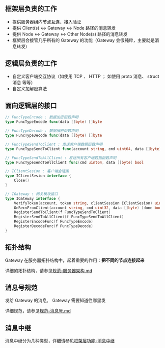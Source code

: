 ## 框架层负责的工作

- 提供服务器组内节点互连、接入验证
- 提供 Client(s) <-> Gateway <-> Node 路径的消息转发
- 提供 Node <-> Gateway <-> Other Node(s) 路径的消息转发
- 框架层会接管几乎所有的 Gateway 的功能（Gateway 会很纯粹，主要就是消息转发）


## 逻辑层负责的工作

- 自定义客户端交互协议（如使用 TCP 、 HTTP ； 如使用 proto 消息、 struct 消息 等等）
- 自定义加解密算法

## 面向逻辑层的接口

```go
// FuncTypeEncode : 数据加密函数声明
type FuncTypeEncode func(data []byte) []byte

// FuncTypeDecode : 数据解密函数声明
type FuncTypeDecode func(data []byte) []byte

// FuncTypeSendToClient : 发送客户端数据函数声明
type FuncTypeSendToClient func(account string, cmd uint64, data []byte) bool

// FuncTypeSendToAllClient : 发送所有客户端数据函数声明
type FuncTypeSendToAllClient func(cmd uint64, data []byte) bool

// IClientSesion : 客户端会话类
type IClientSesion interface {
	Close()
}

// IGateway : 网关模块接口
type IGateway interface {
	VerifyToken(account, token string, clientSession IClientSesion) uint32 // 令牌验证。返回值： 0 成功；1 令牌错误； 2 系统错误
	OnRecvFromClient(account string, cmd uint32, data []byte) (done bool)  // 可自定义客户端交互协议。 逻辑层代码处理好协议相关事宜后，主动调用该函数，把数据投递给框架层。 done 为 true ，表示框架层接管处理该消息
	RegisterSendToClient(f FuncTypeSendToClient)                           // 可自定义客户端交互协议。 框架层收到其他服务节点来的消息，调用此函数注册的回调，把数据投递给逻辑层。 逻辑层可处理协议相关事宜
	RegisterSendToAllClient(f FuncTypeSendToAllClient)                     // 可自定义客户端交互协议
	RegisterEncodeFunc(f FuncTypeEncode)                                   // 可自定义加解密算法
	RegisterDecodeFunc(f FuncTypeDecode)                                   // 可自定义加解密算法
}
```

## 拓扑结构

Gateway 在服务器拓扑结构中，起着重要的作用：**把不同的节点连接起来**

详细的拓扑结构，请参见[规范-服务器架构.md](规范-服务器架构.md)

## 消息号规范

发给 Gateway 的消息， Gateway 需要知道往哪里发

详细规范，请参见[规范-消息号.md](规范-消息号.md)

## 消息中继

消息中继分为几种类型，详细请参见[框架层功能-消息中继](框架层功能-消息中继.md)
